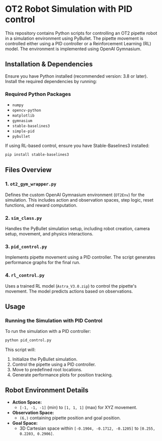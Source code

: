 # OT2 Robot Simulation with PID control

This repository contains Python scripts for controlling an OT2 pipette robot in a simulation environment using PyBullet. The pipette movement is controlled either using a PID controller or a Reinforcement Learning (RL) model. The environment is implemented using OpenAI Gymnasium.

## Installation & Dependencies

Ensure you have Python installed (recommended version: 3.8 or later). Install the required dependencies by running:

### Required Python Packages

- `numpy`
- `opencv-python`
- `matplotlib`
- `gymnasium`
- `stable-baselines3`
- `simple-pid`
- `pybullet`

If using RL-based control, ensure you have Stable-Baselines3 installed:

```bash
pip install stable-baselines3
```

## Files Overview

### 1. `ot2_gym_wrapper.py`

Defines the custom OpenAI Gymnasium environment (`OT2Env`) for the simulation. This includes action and observation spaces, step logic, reset functions, and reward computation.

### 2. `sim_class.py`

Handles the PyBullet simulation setup, including robot creation, camera setup, movement, and physics interactions.

### 3. `pid_control.py`

Implements pipette movement using a PID controller. The script generates performance graphs for the final run.

### 4. `rl_control.py`

Uses a trained RL model (`Astra_V3.0.zip`) to control the pipette's movement. The model predicts actions based on observations.

## Usage

### Running the Simulation with PID Control

To run the simulation with a PID controller:

```bash
python pid_control.py
```

This script will:

1. Initialize the PyBullet simulation.
2. Control the pipette using a PID controller.
3. Move to predefined root locations.
4. Generate performance plots for position tracking.

## Robot Environment Details

- **Action Space:**
  - `[-1, -1, -1]` (min) to `[1, 1, 1]` (max) for XYZ movement.
- **Observation Space:**
  - `(6,)` containing pipette position and goal position.
- **Goal Space:**
  - 3D Cartesian space within `[-0.1904, -0.1712, -0.1205]` to `[0.255, 0.2203, 0.2906]`.


